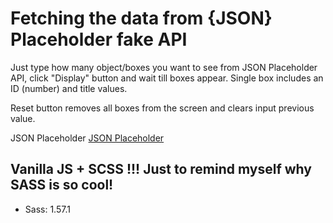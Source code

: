 # Fetching the data from {JSON} Placeholder fake API

Just type how many object/boxes you want to see from JSON Placeholder API, click "Display" 
button and wait till boxes appear.
Single box includes an ID (number) and title values.

Reset button removes all boxes from the screen and clears input previous value.

JSON Placeholder [JSON Placeholder](https://jsonplaceholder.typicode.com/)

## Vanilla JS + SCSS !!! Just to remind myself why **SASS** is so cool!
- Sass: 1.57.1




